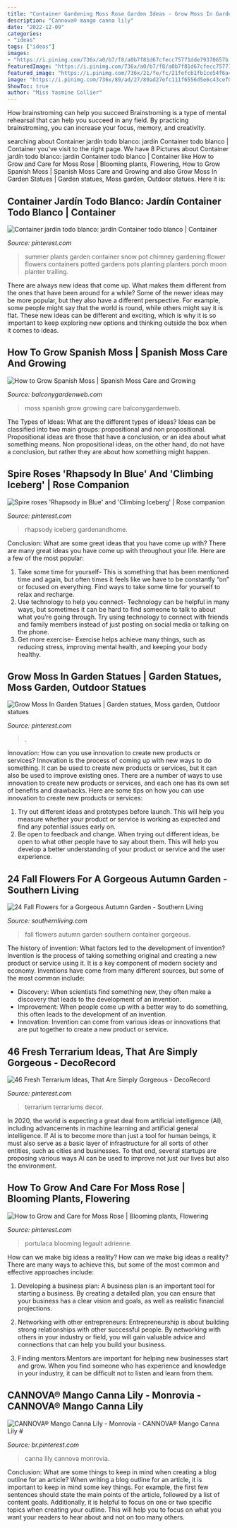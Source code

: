 ```yaml
---
title: "Container Gardening Moss Rose Garden Ideas - Grow Moss In Garden Statues"
description: "Cannova® mango canna lily"
date: "2022-12-09"
categories:
- "ideas"
tags: ["ideas"]
images:
- "https://i.pinimg.com/736x/a0/b7/f8/a0b7f81d67cfecc75771dde79370657b.jpg"
featuredImage: "https://i.pinimg.com/736x/a0/b7/f8/a0b7f81d67cfecc75771dde79370657b.jpg"
featured_image: "https://i.pinimg.com/736x/21/fe/fc/21fefcb1fb1ce54f6a443c5df877b68d--potted-plants-garden-plants.jpg"
image: "https://i.pinimg.com/736x/89/ad/27/89ad27efc111f6556d5e6c43cef04f1d.jpg"
ShowToc: true
author: "Miss Yasmine Collier"
---
```



How brainstroming can help you succeed
Brainstroming is a type of mental rehearsal that can help you succeed in any field. By practicing brainstroming, you can increase your focus, memory, and creativity.

	

		
searching about Container jardín todo blanco: jardín Container todo blanco | Container you've visit to the right page. We have 8 Pictures about Container jardín todo blanco: jardín Container todo blanco | Container like How to Grow and Care for Moss Rose | Blooming plants, Flowering, How to Grow Spanish Moss | Spanish Moss Care and Growing and also Grow Moss In Garden Statues | Garden statues, Moss garden, Outdoor statues. Here it is:
		
    
## Container Jardín Todo Blanco: Jardín Container Todo Blanco | Container

<img loading=lazy src="https://i.pinimg.com/736x/21/fe/fc/21fefcb1fb1ce54f6a443c5df877b68d--potted-plants-garden-plants.jpg" onerror="this.onerror=null;this.src='https://tse3.mm.bing.net/th?id=OIP.Wgq7zZ3aZ2eNp8QkXR5peAHaLa&amp;pid=15.1';" alt="Container jardín todo blanco: jardín Container todo blanco | Container">

_Source: pinterest.com_

>summer plants garden container snow pot chimney gardening flower flowers containers potted gardens pots planting planters porch moon planter trailing. 

	

There are always new ideas that come up. What makes them different from the ones that have been around for a while? Some of the newer ideas may be more popular, but they also have a different perspective. For example, some people might say that the world is round, while others might say it is flat. These new ideas can be different and exciting, which is why it is so important to keep exploring new options and thinking outside the box when it comes to ideas.

    
## How To Grow Spanish Moss | Spanish Moss Care And Growing

<img loading=lazy src="https://balconygardenweb-lhnfx0beomqvnhspx.netdna-ssl.com/wp-content/uploads/2015/11/how-to-grow-spanish-moss_mini.jpg" onerror="this.onerror=null;this.src='https://tse3.mm.bing.net/th?id=OIP.FuMcXgA7e2QpHCTfN6H0TQHaFP&amp;pid=15.1';" alt="How to Grow Spanish Moss | Spanish Moss Care and Growing">

_Source: balconygardenweb.com_

>moss spanish grow growing care balconygardenweb. 

	

The Types of Ideas: What are the different types of ideas?
Ideas can be classified into two main groups: propositional and non propositional. Propositional ideas are those that have a conclusion, or an idea about what something means. Non propositional ideas, on the other hand, do not have a conclusion, but rather they are about how something might happen.

    
## Spire Roses &#039;Rhapsody In Blue&#039; And &#039;Climbing Iceberg&#039; | Rose Companion

<img loading=lazy src="https://i.pinimg.com/736x/2c/62/96/2c6296cbedcdc286d24eaaef04f5aaab--iceberg-climbing.jpg" onerror="this.onerror=null;this.src='https://tse3.mm.bing.net/th?id=OIP.b9pC-sCCKbRHurxKE-2uGQHaLH&amp;pid=15.1';" alt="Spire roses &#039;Rhapsody in Blue&#039; and &#039;Climbing Iceberg&#039; | Rose companion">

_Source: pinterest.com_

>rhapsody iceberg gardenandhome. 

	

Conclusion: What are some great ideas that you have come up with?
There are many great ideas you have come up with throughout your life. Here are a few of the most popular: 
1. Take some time for yourself- This is something that has been mentioned time and again, but often times it feels like we have to be constantly “on” or focused on everything. Find ways to take some time for yourself to relax and recharge. 
2. Use technology to help you connect- Technology can be helpful in many ways, but sometimes it can be hard to find someone to talk to about what you’re going through. Try using technology to connect with friends and family members instead of just posting on social media or talking on the phone. 
3. Get more exercise- Exercise helps achieve many things, such as reducing stress, improving mental health, and keeping your body healthy.

    
## Grow Moss In Garden Statues | Garden Statues, Moss Garden, Outdoor Statues

<img loading=lazy src="https://i.pinimg.com/originals/03/5a/11/035a1196dd635b1326514497df0d2cda.jpg" onerror="this.onerror=null;this.src='https://tse4.mm.bing.net/th?id=OIP.4rmls7rBc_RpWl4M6pLuRQHaLH&amp;pid=15.1';" alt="Grow Moss In Garden Statues | Garden statues, Moss garden, Outdoor statues">

_Source: pinterest.com_

>. 

	

Innovation: How can you use innovation to create new products or services?
Innovation is the process of coming up with new ways to do something. It can be used to create new products or services, but it can also be used to improve existing ones. There are a number of ways to use innovation to create new products or services, and each one has its own set of benefits and drawbacks. Here are some tips on how you can use innovation to create new products or services: 
1. Try out different ideas and prototypes before launch. This will help you measure whether your product or service is working as expected and find any potential issues early on. 
2. Be open to feedback and change. When trying out different ideas, be open to what other people have to say about them. This will help you develop a better understanding of your product or service and the user experience. 

    
## 24 Fall Flowers For A Gorgeous Autumn Garden - Southern Living

<img loading=lazy src="https://img1.southernliving.timeinc.net/sites/default/files/styles/responsive_etr_gallery_desktop_portrait/public/image/2015/12/main/2269501_mumsa5272_0.jpg?itok=tFfDKWK4" onerror="this.onerror=null;this.src='https://tse4.mm.bing.net/th?id=OIP.Y90LZfktJ2Z877uNgddgeAHaLH&amp;pid=15.1';" alt="24 Fall Flowers for a Gorgeous Autumn Garden - Southern Living">

_Source: southernliving.com_

>fall flowers autumn garden southern container gorgeous. 

	

The history of invention: What factors led to the development of invention?
Invention is the process of taking something original and creating a new product or service using it. It is a key component of modern society and economy. Inventions have come from many different sources, but some of the most common include: 
- Discovery: When scientists find something new, they often make a discovery that leads to the development of an invention. 
- Improvement: When people come up with a better way to do something, this often leads to the development of an invention. 
- Innovation: Invention can come from various ideas or innovations that are put together to create a new product or service.

    
## 46 Fresh Terrarium Ideas, That Are Simply Gorgeous - DecoRecord

<img loading=lazy src="https://i.pinimg.com/736x/a0/b7/f8/a0b7f81d67cfecc75771dde79370657b.jpg" onerror="this.onerror=null;this.src='https://tse1.mm.bing.net/th?id=OIP.-mI3AWLnHv0lIU3fZQABHwHaJ7&amp;pid=15.1';" alt="46 Fresh Terrarium Ideas, That Are Simply Gorgeous - DecoRecord">

_Source: pinterest.com_

>terrarium terrariums decor. 

	

In 2020, the world is expecting a great deal from artificial intelligence (AI), including advancements in machine learning and artificial general intelligence. If AI is to become more than just a tool for human beings, it must also serve as a basic layer of infrastructure for all sorts of other entities, such as cities and businesses. To that end, several startups are proposing various ways AI can be used to improve not just our lives but also the environment.

    
## How To Grow And Care For Moss Rose | Blooming Plants, Flowering

<img loading=lazy src="https://i.pinimg.com/736x/1a/38/7a/1a387afe5a51c2267aac9de27dafc729.jpg" onerror="this.onerror=null;this.src='https://tse2.mm.bing.net/th?id=OIP.oRZWWLIoUiNGs2YD7Dry6AHaE8&amp;pid=15.1';" alt="How to Grow and Care for Moss Rose | Blooming plants, Flowering">

_Source: pinterest.com_

>portulaca blooming legault adrienne. 

	

How can we make big ideas a reality?
How can we make big ideas a reality? There are many ways to achieve this, but some of the most common and effective approaches include:
1. Developing a business plan: A business plan is an important tool for starting a business. By creating a detailed plan, you can ensure that your business has a clear vision and goals, as well as realistic financial projections.

2. Networking with other entrepreneurs: Entrepreneurship is about building strong relationships with other successful people. By networking with others in your industry or field, you will gain valuable advice and connections that can help you build your business.

3. Finding mentors:Mentors are important for helping new businesses start and grow. When you find someone who has experience and knowledge in your industry, it can be difficult not to listen and learn from them.


    
## CANNOVA® Mango Canna Lily - Monrovia - CANNOVA® Mango Canna Lily #

<img loading=lazy src="https://i.pinimg.com/736x/89/ad/27/89ad27efc111f6556d5e6c43cef04f1d.jpg" onerror="this.onerror=null;this.src='https://tse3.mm.bing.net/th?id=OIP.raXSqaEG6ceVt4Lg1s-FhgHaLG&amp;pid=15.1';" alt="CANNOVA® Mango Canna Lily - Monrovia - CANNOVA® Mango Canna Lily #">

_Source: br.pinterest.com_

>canna lily cannova monrovia. 

	

Conclusion: What are some things to keep in mind when creating a blog outline for an article?
When writing a blog outline for an article, it is important to keep in mind some key things. For example, the first few sentences should state the main points of the article, followed by a list of content goals. Additionally, it is helpful to focus on one or two specific topics when creating your outline. This will help you to focus on what you want your readers to hear about and not on too many others.

